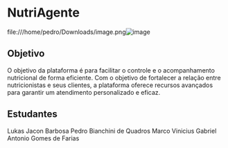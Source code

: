 # NutriAgente

file:///home/pedro/Downloads/image.png![image](https://github.com/pedrobiqua/NutriAgente/assets/65463695/406449b7-e52a-42ce-8fa5-7099848065ac)

## Objetivo
O objetivo da plataforma é para facilitar o controle e o acompanhamento nutricional de forma eficiente. Com o objetivo de fortalecer a relação entre nutricionistas e seus clientes, a plataforma oferece recursos avançados para garantir um atendimento personalizado e eficaz.
<br>

## Estudantes

Lukas Jacon Barbosa
Pedro Bianchini de Quadros
Marco Vinicius
Gabriel Antonio Gomes de Farias
